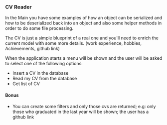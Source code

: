 ### CV Reader

In the Main you have some examples of how an object can be serialized and
how to be deserialized back into an object and also some helper methods in order 
to do some file processing.

The CV is just a simple blueprint of a real one and you'll need to enrich the current 
model with some more details. (work experience, hobbies, Achievements, github link)

When the application starts a menu will be shown and the user will be asked to select
one of the following options:

* Insert a CV in the database
* Read my CV from the database
* Get list of CV

#### Bonus
* You can create some filters and only those cvs are returned; 
e.g: only those who graduated in the last year will be shown; the user has a github link